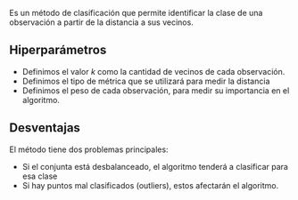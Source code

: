 Es un método de clasificación que permite identificar la clase de una observación a partir de la distancia a sus vecinos.

## Hiperparámetros

- Definimos el valor $k$ como la cantidad de vecinos de cada observación.
- Definimos el tipo de métrica que se utilizará para medir la distancia
- Definimos el peso de cada observación, para medir su importancia en el algoritmo.

## Desventajas

El método tiene dos problemas principales:

- Si el conjunta está desbalanceado, el algoritmo tenderá a clasificar para esa clase
- Si hay puntos mal clasificados (outliers), estos afectarán el algoritmo.

